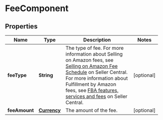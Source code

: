 
# FeeComponent

## Properties
Name | Type | Description | Notes
------------ | ------------- | ------------- | -------------
**feeType** | **String** | The type of fee. For more information about Selling on Amazon fees, see [Selling on Amazon Fee Schedule](https://sellercentral.amazon.com/gp/help/200336920) on Seller Central. For more information about Fulfillment by Amazon fees, see [FBA features, services and fees](https://sellercentral.amazon.com/gp/help/201074400) on Seller Central. |  [optional]
**feeAmount** | [**Currency**](Currency.md) | The amount of the fee. |  [optional]



